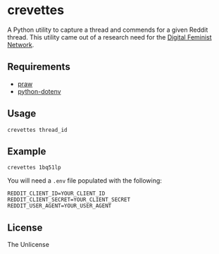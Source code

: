 # crevettes

A Python utility to capture a thread and commends for a given Reddit thread. This utility came out of a research need for the [Digital Feminist Network](https://digfemnet.org/).

## Requirements

* [praw](https://github.com/praw-dev/praw)
* [python-dotenv](https://github.com/theskumar/python-dotenv)

## Usage

```
crevettes thread_id
```

## Example

```
crevettes 1bq51lp
```

You will need a `.env` file populated with the following:

```
REDDIT_CLIENT_ID=YOUR_CLIENT_ID
REDDIT_CLIENT_SECRET=YOUR_CLIENT_SECRET
REDDIT_USER_AGENT=YOUR_USER_AGENT
```

## License

The Unlicense
